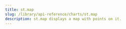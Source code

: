 ```yaml
---
title: st.map
slug: /library/api-reference/charts/st.map
description: st.map displays a map with points on it.
---
```


<Autofunction function="streamlit.map" />
